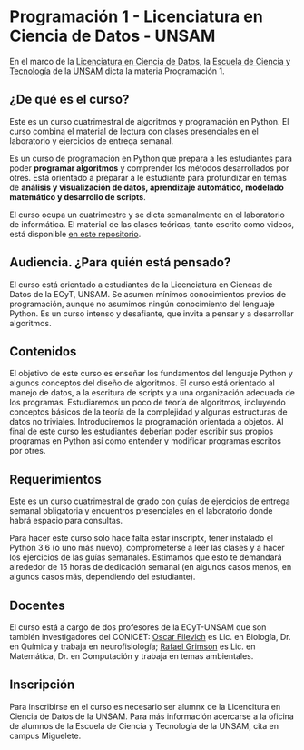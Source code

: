 # Programación 1 - Licenciatura en Ciencia de Datos - UNSAM

En el marco de la [Licenciatura en Ciencia de Datos](https://www.unsam.edu.ar/escuelas/ciencia/661/ciencia/ciencia-de-datos),
la [Escuela de Ciencia y Tecnología](http://www.unsam.edu.ar/escuelas/ciencia/) de la [UNSAM](https://www.unsam.edu.ar/) dicta la materia Programación 1.

## ¿De qué es el curso?

Este es un curso cuatrimestral de algoritmos y programación en Python.
El curso combina el material de lectura con clases presenciales en el laboratorio y ejercicios de entrega semanal.

Es un curso de programación en Python que prepara a les estudiantes
para poder **programar algoritmos** y comprender los métodos
desarrollados por otres. Está orientado a preparar a le estudiante para
profundizar en temas de **análisis y visualización de datos, aprendizaje automático, modelado matemático y desarrollo de scripts**.

El curso ocupa un cuatrimestre y se dicta semanalmente en el laboratorio de informática.
El material de las clases teóricas, tanto escrito como videos, está disponible [en este repositorio](https://github.com/python-unsam/programacion1/blob/main/Notas/index.md).

## Audiencia. ¿Para quién está pensado?

El curso está orientado a estudiantes de la Licenciatura en Ciencas de Datos de la ECyT, UNSAM. Se asumen mínimos
conocimientos previos de programación, aunque no asumimos ningún conocimiento del lenguaje Python.
Es un curso intenso y desafiante, que invita a pensar y a desarrollar algoritmos.

## Contenidos

El objetivo de este curso es enseñar los fundamentos del lenguaje
Python y algunos conceptos del diseño de algoritmos. El curso está orientado al manejo de datos, a la escritura de scripts y a una organización adecuada de los programas. Estudiaremos un poco de teoría de algoritmos, incluyendo conceptos básicos de la teoría de la complejidad y algunas estructuras de datos no triviales. Introduciremos la programación orientada a objetos. Al final de este curso les estudiantes deberían poder escribir sus propios programas en Python así como entender y modificar programas escritos por otres.

## Requerimientos

Este es un curso cuatrimestral de grado con guías de ejercicios de entrega semanal
obligatoria y encuentros presenciales en el laboratorio donde
habrá espacio para consultas.

Para hacer este curso solo hace falta estar inscriptx, tener instalado el Python 3.6
(o uno más nuevo), comprometerse a leer las clases y a hacer los
ejercicios de las guías semanales. Estimamos que esto te demandará alrededor de 15 horas de
dedicación semanal (en algunos casos menos, en algunos casos más, dependiendo del estudiante).

## Docentes

El curso está a cargo de dos profesores de la ECyT-UNSAM que son también
investigadores del CONICET: [Oscar Filevich](http://labning.com.ar/#nosotros) es Lic. en Biología,
Dr. en Química y trabaja en neurofisiología; [Rafael Grimson](http://investigadores.unsam.edu.ar/es/investigador/407/Grimson-Rafael) es Lic. en Matemática, Dr. en Computación y trabaja en temas ambientales.

## Inscripción

Para inscribirse en el curso es necesario ser alumnx de la Licencitura en Ciencia de Datos de la UNSAM. Para más información acercarse a la oficina de alumnos de la Escuela de Ciencia y Tecnología de la UNSAM, cita en campus Miguelete.
